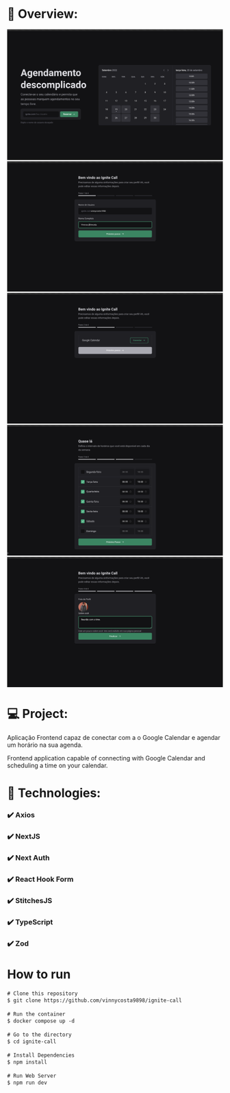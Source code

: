 # 📸 Overview:
![](.github/photo1.png)
![](.github/photo2.png)
![](.github/photo3.png)
![](.github/photo4.png)
![](.github/photo5.png)


# 💻 Project:
Aplicação Frontend capaz de conectar com a o Google Calendar e agendar um horário na sua agenda.

Frontend application capable of connecting with Google Calendar and scheduling a time on your calendar.

# 🚀 Technologies:
### ✔️ Axios
### ✔️ NextJS 
### ✔️ Next Auth
### ✔️ React Hook Form
### ✔️ StitchesJS
### ✔️ TypeScript
### ✔️ Zod

# How to run

```
# Clone this repository
$ git clone https://github.com/vinnycosta9898/ignite-call

# Run the container
$ docker compose up -d

# Go to the directory
$ cd ignite-call

# Install Dependencies
$ npm install

# Run Web Server
$ npm run dev